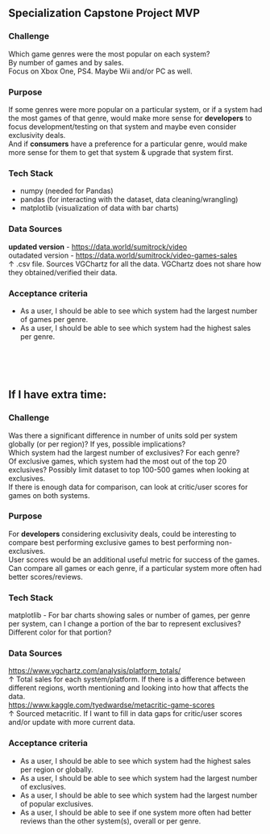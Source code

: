 ## Specialization Capstone Project MVP

### Challenge
Which game genres were the most popular on each system?\
By number of games and by sales.\
Focus on Xbox One, PS4. Maybe Wii and/or PC as well.

### Purpose
If some genres were more popular on a particular system, or if a system had the most games of that genre, would make more sense for **developers** to focus development/testing on that system and maybe even consider exclusivity deals.\
And if **consumers** have a preference for a particular genre, would make more sense for them to get that system & upgrade that system first.

### Tech Stack
- numpy (needed for Pandas)
- pandas (for interacting with the dataset, data cleaning/wrangling)
- matplotlib (visualization of data with bar charts)

### Data Sources
**updated version** - https://data.world/sumitrock/video  
outadated version   - https://data.world/sumitrock/video-games-sales  
&#8593; .csv file. Sources VGChartz for all the data. VGChartz does not share how they obtained/verified their data.

### Acceptance criteria
- As a user, I should be able to see which system had the largest number of games per genre.
- As a user, I should be able to see which system had the highest sales per genre.

<br><br><br>

## If I have extra time:
### Challenge
Was there a significant difference in number of units sold per system globally (or per region)? If yes, possible implications?\
Which system had the largest number of exclusives? For each genre?\
Of exclusive games, which system had the most out of the top 20 exclusives? Possibly limit dataset to top 100-500 games when looking at exclusives.\
If there is enough data for comparison, can look at critic/user scores for games on both systems.

### Purpose
For **developers** considering exclusivity deals, could be interesting to compare best performing exclusive games to best performing non-exclusives.\
User scores would be an additional useful metric for success of the games. Can compare all games or each genre, if a particular system more often had better scores/reviews.

### Tech Stack
matplotlib - For bar charts showing sales or number of games, per genre per system, can I change a portion of the bar to represent exclusives? Different color for that portion?

### Data Sources
https://www.vgchartz.com/analysis/platform_totals/  
&#8593; Total sales for each system/platform. If there is a difference between different regions, worth mentioning and looking into how that affects the data.\
https://www.kaggle.com/tyedwardse/metacritic-game-scores  
&#8593; Sourced metacritic. If I want to fill in data gaps for critic/user scores and/or update with more current data.

### Acceptance criteria
- As a user, I should be able to see which system had the highest sales per region or globally.
- As a user, I should be able to see which system had the largest number of exclusives.
- As a user, I should be able to see which system had the largest number of popular exclusives.
- As a user, I should be able to see if one system more often had better reviews than the other system(s), overall or per genre.
